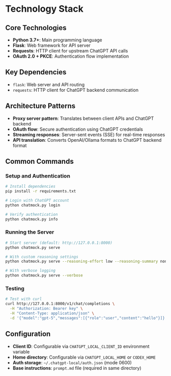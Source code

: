 # Technology Stack

## Core Technologies

- **Python 3.7+**: Main programming language
- **Flask**: Web framework for API server
- **Requests**: HTTP client for upstream ChatGPT API calls
- **OAuth 2.0 + PKCE**: Authentication flow implementation

## Key Dependencies

- `flask`: Web server and API routing
- `requests`: HTTP client for ChatGPT backend communication

## Architecture Patterns

- **Proxy server pattern**: Translates between client APIs and ChatGPT backend
- **OAuth flow**: Secure authentication using ChatGPT credentials
- **Streaming responses**: Server-sent events (SSE) for real-time responses
- **API translation**: Converts OpenAI/Ollama formats to ChatGPT backend format

## Common Commands

### Setup and Authentication
```bash
# Install dependencies
pip install -r requirements.txt

# Login with ChatGPT account
python chatmock.py login

# Verify authentication
python chatmock.py info
```

### Running the Server
```bash
# Start server (default: http://127.0.0.1:8000)
python chatmock.py serve

# With custom reasoning settings
python chatmock.py serve --reasoning-effort low --reasoning-summary none

# With verbose logging
python chatmock.py serve --verbose
```

### Testing
```bash
# Test with curl
curl http://127.0.0.1:8000/v1/chat/completions \
  -H "Authorization: Bearer key" \
  -H "Content-Type: application/json" \
  -d '{"model":"gpt-5","messages":[{"role":"user","content":"hello"}]}'
```

## Configuration

- **Client ID**: Configurable via `CHATGPT_LOCAL_CLIENT_ID` environment variable
- **Home directory**: Configurable via `CHATGPT_LOCAL_HOME` or `CODEX_HOME`
- **Auth storage**: `~/.chatgpt-local/auth.json` (mode 0600)
- **Base instructions**: `prompt.md` file (required in same directory)